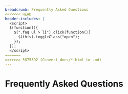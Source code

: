 ```yaml
---
breadcrumb: Frequently Asked Questions
<<<<<<< HEAD
header-includes: |
  <script>
  $(function(){
    $(".faq ul > li").click(function(){
      $(this).toggleClass("open");
    });
  });
  </script>
=======
>>>>>>> 5875392 (Convert docs/*.html to .md)
---
```

# Frequently Asked Questions

<!--#include virtual="faq.inc" -->
